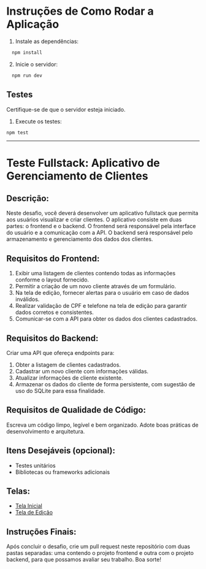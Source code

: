 # Instruções de Como Rodar a Aplicação
1. Instale as dependências:

```bash
  npm install
```

2. Inicie o servidor:

```bash
  npm run dev
```

## Testes
Certifique-se de que o servidor esteja iniciado.

1. Execute os testes:

```bash
npm test
```

---

# Teste Fullstack: Aplicativo de Gerenciamento de Clientes

## Descrição:

Neste desafio, você deverá desenvolver um aplicativo fullstack que permita aos usuários visualizar e criar clientes. O aplicativo consiste em duas partes: o frontend e o backend. O frontend será responsável pela interface do usuário e a comunicação com a API. O backend será responsável pelo armazenamento e gerenciamento dos dados dos clientes.

## Requisitos do Frontend:

1. Exibir uma listagem de clientes contendo todas as informações conforme o layout fornecido.
2. Permitir a criação de um novo cliente através de um formulário.
3. Na tela de edição, fornecer alertas para o usuário em caso de dados inválidos.
4. Realizar validação de CPF e telefone na tela de edição para garantir dados corretos e consistentes.
5. Comunicar-se com a API para obter os dados dos clientes cadastrados.

## Requisitos do Backend:

Criar uma API que ofereça endpoints para:

1. Obter a listagem de clientes cadastrados.
2. Cadastrar um novo cliente com informações válidas.
3. Atualizar informações de cliente existente.
4. Armazenar os dados do cliente de forma persistente, com sugestão de uso do SQLite para essa finalidade.

## Requisitos de Qualidade de Código:

Escreva um código limpo, legível e bem organizado.
Adote boas práticas de desenvolvimento e arquitetura.

## Itens Desejáveis (opcional):

- Testes unitários
- Bibliotecas ou frameworks adicionais

## Telas:

- [Tela Inicial](https://test-frontend-uolpp.web.app/assets/images/tela-inicial.jpg)
- [Tela de Edição](https://test-frontend-uolpp.web.app/assets/images/tela-edicao.jpg)

## Instruções Finais:

Após concluir o desafio, crie um pull request neste repositório com duas pastas separadas: uma contendo o projeto frontend e outra com o projeto backend, para que possamos avaliar seu trabalho. Boa sorte!
